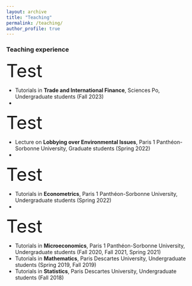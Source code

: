 ```yaml
---
layout: archive
title: "Teaching"
permalink: /teaching/
author_profile: true
---
```


### Teaching experience
<font size = "10"> Test </font>
* Tutorials in **Trade and International Finance**, Sciences Po, Undergraduate students (Fall 2023)
* 
<font size = "11"> Test </font>
* Lecture on **Lobbying over Environmental Issues**, Paris 1 Panthéon-Sorbonne University, Graduate students (Spring 2022)
* 
<font size = "9"> Test </font>
* Tutorials in **Econometrics**, Paris 1 Panthéon-Sorbonne University, Undergraduate students (Spring 2022)
* 
<font size = "8"> Test </font>
* Tutorials in **Microeconomics**, Paris 1 Panthéon-Sorbonne University, Undergraduate students (Fall 2020, Fall 2021, Spring 2021)
* Tutorials in **Mathematics**, Paris Descartes University, Undergraduate students (Spring 2019, Fall 2019)
* Tutorials in **Statistics**, Paris Descartes University, Undergraduate students (Fall 2018)
